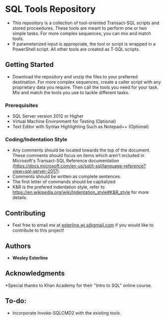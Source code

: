 # SQL Tools Repository

* This repository is a collection of tool-oriented Transact-SQL scripts and stored proceedures. These tools are meant to perform one or two simple tasks. For more complex sequences, you can mix and match tools.
* If parameterized input is appropriate, the tool or script is wrapped in a PowerShell script. All other tools are created as T-SQL scripts.

## Getting Started

* Download the repository and unzip the files to your preferred destination. For more complex sequences, create a caller script with any proprietary data you require. Then call the tools you need for your task. Mix and match the tools you use to tackle different tasks.

### Prerequisites

* SQL Server version 2012 or Higher
* Virtual Machine Environment for Testing (Optional)
* Text Editor with Syntax Highlighting Such as Notepad++ (Optional)

### Coding/Indentation Style

* Any comments should be located towards the top of the document. These comments should focus on items which aren't included in Microsoft's Transact-SQL Reference documentation (https://docs.microsoft.com/en-us/sql/t-sql/language-reference?view=sql-server-2017).
* Comments should be written as complete sentences.
* The first letter of commands should be capitalized
* K&R is the prefered indentation style, refer to https://en.wikipedia.org/wiki/Indentation_style#K&R_style for more details.

## Contributing

* Feel free to email me at esterline.wj.s@gmail.com if you would like to contribute to this project!

## Authors

* **Wesley Esterline**

## Acknowledgments

*Special thanks to Khan Academy for their "Intro to SQL" online course.

## To-do:
* Incorporate Invoke-SQLCMD2 with the existing tools.
